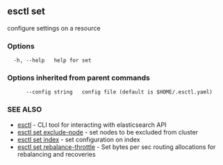 ## esctl set

configure settings on a resource

### Options

```
  -h, --help   help for set
```

### Options inherited from parent commands

```
      --config string   config file (default is $HOME/.esctl.yaml)
```

### SEE ALSO

* [esctl](esctl.md)	 - CLI tool for interacting with elasticsearch API
* [esctl set exclude-node](esctl_set_exclude-node.md)	 - set nodes to be excluded from cluster
* [esctl set index](esctl_set_index.md)	 - set configuration on index
* [esctl set rebalance-throttle](esctl_set_rebalance-throttle.md)	 - Set bytes per sec routing allocations for rebalancing and recoveries

